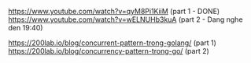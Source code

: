 https://www.youtube.com/watch?v=qyM8Pi1KiiM (part 1 - DONE)
https://www.youtube.com/watch?v=wELNUHb3kuA (part 2 - Dang nghe den 19:40)

https://200lab.io/blog/concurrent-pattern-trong-golang/ (part 1)
https://200lab.io/blog/concurrency-pattern-trong-go/ (part 2)
